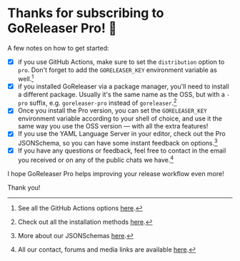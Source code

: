 # Thanks for subscribing to GoReleaser Pro! 🥳

A few notes on how to get started:

- [x] if you use GitHub Actions, make sure to set the `distribution` option to
      `pro`. Don't forget to add the `GORELEASER_KEY` environment variable as
      well.[^actions]
- [x] if you installed GoReleaser via a package manager, you'll need to install
      a different package. Usually it's the same name as the OSS, but with a
      `-pro` suffix, e.g. `goreleaser-pro` instead of `goreleaser`.[^install]
- [x] Once you install the Pro version, you can set the `GORELEASER_KEY`
      environment variable according to your shell of choice, and use it the
      same way you use the OSS version — with all the extra features!
- [x] If you use the YAML Language Server in your editor, check out the Pro
      JSONSchema, so you can have some instant feedback on options.[^schema]
- [x] If you have any questions or feedback, feel free to contact in the email
      you received or on any of the public chats we have.[^links]

I hope GoReleaser Pro helps improving your release workflow even more!

Thank you!

[^actions]: See all the GitHub Actions options [here](ci/actions.md).

[^install]: Check out all the installation methods [here](install.md).

[^schema]: More about our JSONSchemas [here](customization/index.md).

[^links]: All our contact, forums and media links are available [here](links.md).
